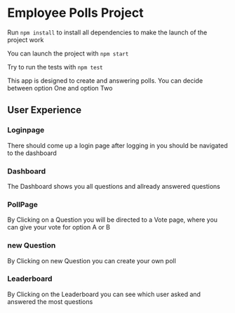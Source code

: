 # Employee Polls Project

Run `npm install` to install all dependencies to make the launch of the project work

You can launch the project with `npm start`

Try to run the tests with `npm test`

This app is designed to create and answering polls. You can decide between option One and option Two

## User Experience
### Loginpage
There should come up a login page
after logging in you should be navigated to the dashboard
### Dashboard
The Dashboard shows you all questions and allready answered questions

### PollPage
By Clicking on a Question you will be directed to a Vote page, where you can give your vote for option A or B

### new Question
By Clicking on new Question you can create your own poll

### Leaderboard
By Clicking on the Leaderboard you can see which user asked and answered the most questions

